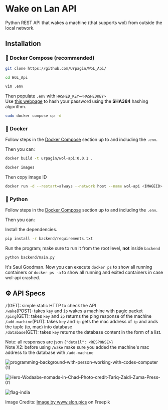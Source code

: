 # Wake on Lan API

Python REST API that wakes a machine (that supports wol) from outside the local network.

## Installation

### 🐳 Docker Compose (recommended)

```bash
git clone https://github.com/Urpagin/WoL_Api/
```
```bash
cd WoL_Api
```
```bash
vim .env
```
Then populate `.env` with `HASHED_KEY=<HASHEDKEY>`   
Use [this webpage](https://emn178.github.io/online-tools/sha384.html) to hash your password using the **SHA384** hashing algorithm.

```bash
sudo docker compose up -d
```


### 🐳 Docker

Follow steps in the [Docker Compose](#-docker-compose-recommended) section up to and including the `.env`.

Then you can:

```bash
docker build -t urpagin/wol-api:0.0.1 .
```
```bash
docker images
```
Then copy image ID
```bash
docker run -d --restart=always --network host --name wol-api <IMAGEID>
```

### 🐍 Python

Follow steps in the [Docker Compose](#-docker-compose-recommended) section up to and including the `.env`.

Then you can:

Install the dependencies.
```bash
pip install -r backend/requirements.txt
```

Run the program; make sure to run it from the root level, **not** inside `backend`
```bash
python backend/main.py
```




It's Saul Goodman. Now you can execute `docker ps` to show all running containers or `docker ps -a` to show all running and exited containers in case wol-api crashed.

## ⚙️ API Specs
      
`/`(GET): simple static HTTP to check the API   
`/wake`(POST): takes `key` and `ip` wakes a machine with pagic packet       
`/ping`(GET): takes `key` and `ip` returns the ping response of the machine   
`/add-machine`(PUT): takes `key` and `ip` gets the mac address of `ip` and ands the tuple (ip, mac) into database   
`/database`(GET): takes `key` returns the database content in the form of a list.   

Note: all responses are json `{"detail": <RESPONSE>}`   
Note X2: before using `/wake` make sure you added the machine's mac address to the database with `/add-machine`


![programming-background-with-person-working-with-codes-computer (1)](https://user-images.githubusercontent.com/72459611/233224334-12f22cf9-489b-4838-96ae-3dfb699e1a4f.jpg)

![Hero-Wodaabe-nomads-in-Chad-Photo-credit-Tariq-Zaidi-Zuma-Press-01](https://user-images.githubusercontent.com/72459611/232763128-d5a71109-091f-45da-af54-b923ab919c3f.jpg)

![flag-india](https://user-images.githubusercontent.com/72459611/233224416-2acf770f-5706-4983-bbc2-fb2e78d30cd6.jpg)

Image Credits: <a href="https://www.freepik.com/free-photo/flag-india_1179373.htm#query=india&position=16&from_view=search&track=sph">Image by www.slon.pics</a> on Freepik
